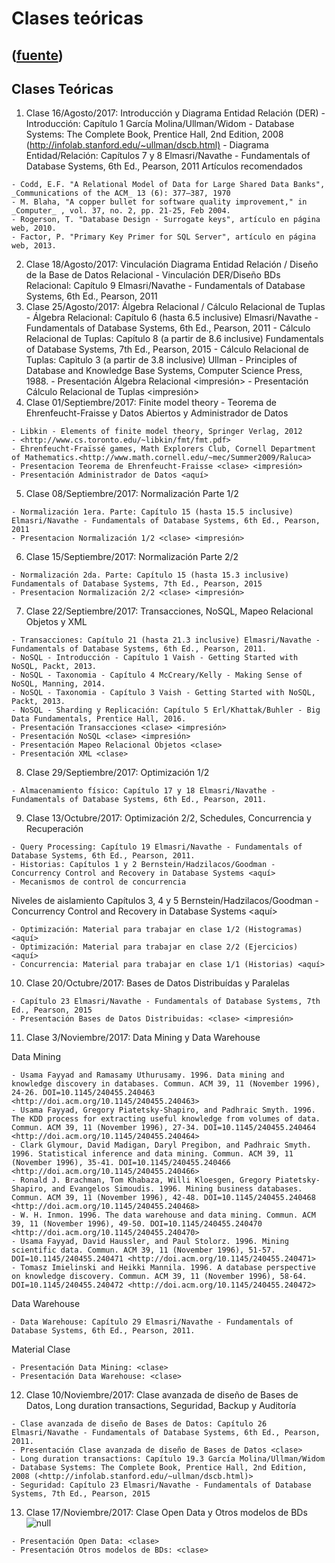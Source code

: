 # Clases teóricas
([fuente](https://campus.exactas.uba.ar/course/view.php?id=1001&section=1))
---
## **Clases Teóricas**

  1. Clase 16/Agosto/2017: Introducción y Diagrama Entidad Relación (DER) 
    - Introducción: Capítulo 1 García Molina/Ullman/Widom - Database Systems: The Complete Book, Prentice Hall, 2nd Edition, 2008 (<http://infolab.stanford.edu/~ullman/dscb.html)>
    - Diagrama Entidad/Relación: Capítulos 7 y 8 Elmasri/Navathe - Fundamentals of Database Systems, 6th Ed., Pearson, 2011
Artículos recomendados

    - Codd, E.F. "A Relational Model of Data for Large Shared Data Banks", _Communications of the ACM_ 13 (6): 377–387, 1970
    - M. Blaha, "A copper bullet for software quality improvement," in _Computer_ , vol. 37, no. 2, pp. 21-25, Feb 2004.
    - Rogerson, T. "Database Design - Surrogate keys", artículo en página web, 2010.
    - Factor, P. "Primary Key Primer for SQL Server", artículo en página web, 2013.
  2. Clase 18/Agosto/2017: Vinculación Diagrama Entidad Relación / Diseño de la Base de Datos Relacional 
    - Vinculación DER/Diseño BDs Relacional: Capítulo 9 Elmasri/Navathe - Fundamentals of Database Systems, 6th Ed., Pearson, 2011
  3. Clase 25/Agosto/2017: Álgebra Relacional / Cálculo Relacional de Tuplas
    - Álgebra Relacional: Capítulo 6 (hasta 6.5 inclusive) Elmasri/Navathe - Fundamentals of Database Systems, 6th Ed., Pearson, 2011
    - Cálculo Relacional de Tuplas: Capítulo 8 (a partir de 8.6 inclusive) Fundamentals of Database Systems, 7th Ed., Pearson, 2015
    - Cálculo Relacional de Tuplas: Capìtulo 3 (a partir de 3.8 inclusive) Ullman - Principles of Database and Knowledge Base Systems, Computer Science Press, 1988.
    - Presentación Álgebra Relacional <clase> <impresión>
    - Presentación Cálculo Relacional de Tuplas <clase> <impresión>
  4. Clase 01/Septiembre/2017: Finite model theory - Teorema de Ehrenfeucht-Fraisse y Datos Abiertos y Administrador de Datos

    - Libkin - Elements of finite model theory, Springer Verlag, 2012
    - <http://www.cs.toronto.edu/~libkin/fmt/fmt.pdf>
    - Ehrenfeucht-Fraïssé games, Math Explorers Club, Cornell Department of Mathematics.<http://www.math.cornell.edu/~mec/Summer2009/Raluca>
    - Presentacion Teorema de Ehrenfeucht-Fraisse <clase> <impresión>
    - Presentación Administrador de Datos <aquí>
  5. Clase 08/Septiembre/2017: Normalización Parte 1/2

    - Normalización 1era. Parte: Capítulo 15 (hasta 15.5 inclusive) Elmasri/Navathe - Fundamentals of Database Systems, 6th Ed., Pearson, 2011
    - Presentacion Normalización 1/2 <clase> <impresión>
  6. Clase 15/Septiembre/2017: Normalización Parte 2/2

    - Normalización 2da. Parte: Capítulo 15 (hasta 15.3 inclusive) Fundamentals of Database Systems, 7th Ed., Pearson, 2015
    - Presentacion Normalización 2/2 <clase> <impresión>
  7. Clase 22/Septiembre/2017: Transacciones, NoSQL, Mapeo Relacional Objetos y XML

    - Transacciones: Capítulo 21 (hasta 21.3 inclusive) Elmasri/Navathe - Fundamentals of Database Systems, 6th Ed., Pearson, 2011.
    - NoSQL - Introducción - Capítulo 1 Vaish - Getting Started with NoSQL, Packt, 2013.
    - NoSQL - Taxonomia - Capítulo 4 McCreary/Kelly - Making Sense of NoSQL, Manning, 2014.
    - NoSQL - Taxonomia - Capítulo 3 Vaish - Getting Started with NoSQL, Packt, 2013.
    - NoSQL - Sharding y Replicación: Capítulo 5 Erl/Khattak/Buhler - Big Data Fundamentals, Prentice Hall, 2016.
    - Presentación Transacciones <clase> <impresión>
    - Presentación NoSQL <clase> <impresión>
    - Presentación Mapeo Relacional Objetos <clase>
    - Presentación XML <clase>
  8. Clase 29/Septiembre/2017: Optimización 1/2

    - Almacenamiento físico: Capítulo 17 y 18 Elmasri/Navathe - Fundamentals of Database Systems, 6th Ed., Pearson, 2011.
  9. Clase 13/Octubre/2017: Optimización 2/2, Schedules, Concurrencia y Recuperación

    - Query Processing: Capítulo 19 Elmasri/Navathe - Fundamentals of Database Systems, 6th Ed., Pearson, 2011.
    - Historias: Capítulos 1 y 2 Bernstein/Hadzilacos/Goodman - Concurrency Control and Recovery in Database Systems <aquí>
    - Mecanismos de control de concurrencia  
Niveles de aislamiento Capítulos 3, 4 y 5 Bernstein/Hadzilacos/Goodman -
Concurrency Control and Recovery in Database Systems <aquí>

    - Optimización: Material para trabajar en clase 1/2 (Histogramas) <aquí>
    - Optimización: Material para trabajar en clase 2/2 (Ejercicios) <aquí>
    - Concurrencia: Material para trabajar en clase 1/1 (Historias) <aquí>
  10. Clase 20/Octubre/2017: Bases de Datos Distribuídas y Paralelas

    - Capítulo 23 Elmasri/Navathe - Fundamentals of Database Systems, 7th Ed., Pearson, 2015
    - Presentación Bases de Datos Distribuidas: <clase> <impresión>
  11. Clase 3/Noviembre/2017: Data Mining y Data Warehouse   
  
Data Mining

    - Usama Fayyad and Ramasamy Uthurusamy. 1996. Data mining and knowledge discovery in databases. Commun. ACM 39, 11 (November 1996), 24-26. DOI=10.1145/240455.240463 <http://doi.acm.org/10.1145/240455.240463>
    - Usama Fayyad, Gregory Piatetsky-Shapiro, and Padhraic Smyth. 1996. The KDD process for extracting useful knowledge from volumes of data. Commun. ACM 39, 11 (November 1996), 27-34. DOI=10.1145/240455.240464 <http://doi.acm.org/10.1145/240455.240464>
    - Clark Glymour, David Madigan, Daryl Pregibon, and Padhraic Smyth. 1996. Statistical inference and data mining. Commun. ACM 39, 11 (November 1996), 35-41. DOI=10.1145/240455.240466 <http://doi.acm.org/10.1145/240455.240466>
    - Ronald J. Brachman, Tom Khabaza, Willi Kloesgen, Gregory Piatetsky-Shapiro, and Evangelos Simoudis. 1996. Mining business databases. Commun. ACM 39, 11 (November 1996), 42-48. DOI=10.1145/240455.240468 <http://doi.acm.org/10.1145/240455.240468>
    - W. H. Inmon. 1996. The data warehouse and data mining. Commun. ACM 39, 11 (November 1996), 49-50. DOI=10.1145/240455.240470 <http://doi.acm.org/10.1145/240455.240470>
    - Usama Fayyad, David Haussler, and Paul Stolorz. 1996. Mining scientific data. Commun. ACM 39, 11 (November 1996), 51-57. DOI=10.1145/240455.240471 <http://doi.acm.org/10.1145/240455.240471>
    - Tomasz Imielinski and Heikki Mannila. 1996. A database perspective on knowledge discovery. Commun. ACM 39, 11 (November 1996), 58-64. DOI=10.1145/240455.240472 <http://doi.acm.org/10.1145/240455.240472>
Data Warehouse  

    - Data Warehouse: Capítulo 29 Elmasri/Navathe - Fundamentals of Database Systems, 6th Ed., Pearson, 2011.
Material Clase  

    - Presentación Data Mining: <clase>
    - Presentación Data Warehouse: <clase>
  12. Clase 10/Noviembre/2017: Clase avanzada de diseño de Bases de Datos, Long duration transactions, Seguridad, Backup y Auditoría 

    - Clase avanzada de diseño de Bases de Datos: Capítulo 26 Elmasri/Navathe - Fundamentals of Database Systems, 6th Ed., Pearson, 2011.
    - Presentación Clase avanzada de diseño de Bases de Datos <clase>
    - Long duration transactions: Capítulo 19.3 García Molina/Ullman/Widom - Database Systems: The Complete Book, Prentice Hall, 2nd Edition, 2008 (<http://infolab.stanford.edu/~ullman/dscb.html)>
    - Seguridad: Capítulo 23 Elmasri/Navathe - Fundamentals of Database Systems, 7th Ed., Pearson, 2015 
  13. Clase 17/Noviembre/2017: Clase Open Data y Otros modelos de BDs ![null](https://www.dc.uba.ar/materias/bd/2017/c1/descargas/new.gif)

    - Presentación Open Data: <clase>
    - Presentación Otros modelos de BDs: <clase>

